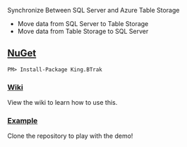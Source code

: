 Synchronize Between SQL Server and Azure Table Storage
+ Move data from SQL Server to Table Storage
+ Move data from Table Storage to SQL Server

## [NuGet](https://www.nuget.org/packages/King.BTrak)
```
PM> Install-Package King.BTrak
```

### [Wiki](https://github.com/jefking/King.B-Trak/wiki)
View the wiki to learn how to use this.

### [Example](https://github.com/jefking/King.B-Trak/tree/master/King.BTrak.Program)
Clone the repository to play with the demo!